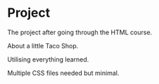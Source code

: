 # Project

The project after going through the HTML course.

About a little Taco Shop.

Utilising everything learned.

Multiple CSS files needed but minimal.
